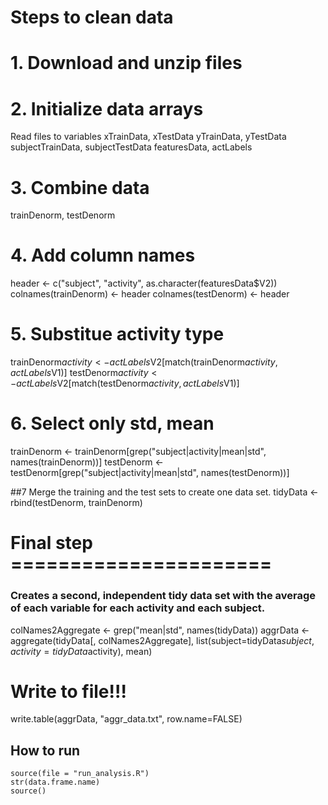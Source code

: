 Steps to clean data
============

# 1. Download and unzip files
# 2. Initialize data arrays 

Read files to variables
xTrainData, xTestData 
yTrainData, yTestData
subjectTrainData, subjectTestData
featuresData, actLabels

# 3.  Combine data
trainDenorm, testDenorm

# 4. Add column names
header <- c("subject", "activity", as.character(featuresData$V2))
colnames(trainDenorm) <- header
colnames(testDenorm) <- header

# 5. Substitue activity type
trainDenorm$activity <- actLabels$V2[match(trainDenorm$activity, actLabels$V1)]
testDenorm$activity <- actLabels$V2[match(testDenorm$activity, actLabels$V1)]

# 6. Select only std, mean
trainDenorm <- trainDenorm[grep("subject|activity|mean|std", names(trainDenorm))]
testDenorm <- testDenorm[grep("subject|activity|mean|std", names(testDenorm))]

##7  Merge the training and the test sets to create one data set.
tidyData <- rbind(testDenorm, trainDenorm)

# Final step ======================
###  Creates a second, independent tidy data set with the average of each variable for each activity and each subject.

colNames2Aggregate <- grep("mean|std", names(tidyData))
aggrData <- aggregate(tidyData[, colNames2Aggregate], list(subject=tidyData$subject, activity=tidyData$activity), mean)

# Write to file!!!
write.table(aggrData, "aggr_data.txt", row.name=FALSE)




## How to run

```
source(file = "run_analysis.R")
str(data.frame.name)
source()
```